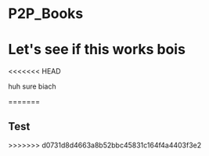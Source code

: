 # P2P_Books
<h1>Let's see if this works bois</h1>
<<<<<<< HEAD
<p> huh sure biach </p>
=======
<h2>Test</h2>
>>>>>>> d0731d8d4663a8b52bbc45831c164f4a4403f3e2
